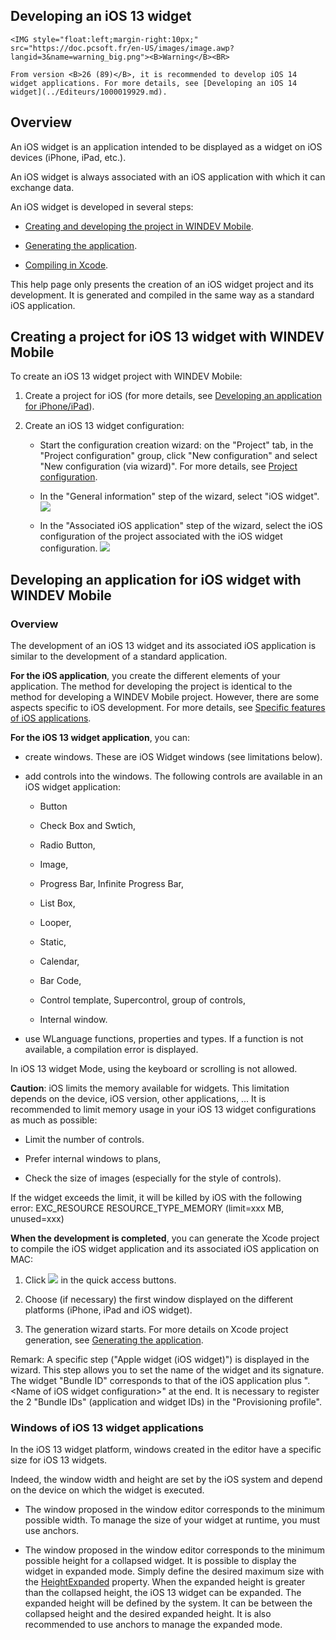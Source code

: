 


## Developing an iOS 13 widget
			

<DIV class="specObsolete">
	<IMG style="float:left;margin-right:10px;" src="https://doc.pcsoft.fr/en-US/images/image.awp?langid=3&name=warning_big.png"><B>Warning</B><BR>
	From version <B>26 (89)</B>, it is recommended to develop iOS 14 widget applications. For more details, see [Developing an iOS 14 widget](../Editeurs/1000019929.md).
</DIV><a name="NOTE1"></a>
<a name="NOTE1_1"></a>


## Overview
<a name="overview_ELTTEXTE000173"></a>
An iOS widget is an application intended to be displayed as a widget on iOS devices (iPhone, iPad, etc.).

An iOS widget is always associated with an iOS application with which it can exchange data.

An iOS widget is developed in several steps: 

- [Creating and developing the project in WINDEV Mobile](#NOTE2_1). 

- [Generating the application](../Editeurs/1000019908.md).

- [Compiling in Xcode](../Editeurs/1000019878.md). 




This help page only presents the creation of an iOS widget project and its development. It is generated and compiled in the same way as a standard iOS application.

<a name="NOTE2"></a>
<a name="NOTE2_1"></a>


## Creating a project for iOS 13 widget with WINDEV Mobile
<a name="creating_project_for_ios_13_widget_with_windev_mobile_ELTTEXTE000197"></a>
To create an iOS 13 widget project with WINDEV Mobile: 

1. Create a project for iOS (for more details, see [Developing an application for iPhone/iPad](../Editeurs/1000019818.md)).

2. Create an iOS 13 widget configuration:

	- Start the configuration creation wizard: on the "Project" tab, in the "Project configuration" group, click "New configuration" and select "New configuration (via wizard)". 
			For more details, see [Project configuration](../Editeurs/9000030.md).

	- In the "General information" step of the wizard, select "iOS widget".
![](https://doc.pcsoft.fr/en-US/images/image.awp?langid=3&name=Cr%E9erAppliWidgetIOS13%20-%20HC%20N%B0001.gif&type=thumb)


	- In the "Associated iOS application" step of the wizard, select the iOS configuration of the project associated with the iOS widget configuration.
![](https://doc.pcsoft.fr/en-US/images/image.awp?langid=3&name=Cr%E9erAppliWidgetIOS13%20-%20HC%20N%B0002.gif&type=thumb)




<a name="NOTE3"></a>
<a name="NOTE3_1"></a>


## Developing an application for iOS widget with WINDEV Mobile
<a name="developing_application_for_ios_widget_with_windev_mobile_ELTTEXTE000221"></a>


### Overview
<a name="overview_ELTPARAGRAPHE000064"></a>

The development of an iOS 13 widget and its associated iOS application is similar to the development of a standard application.

**For the iOS application**, you create the different elements of your application. The method for developing the project is identical to the method for developing a WINDEV Mobile project. However, there are some aspects specific to iOS development. For more details, see [Specific features of iOS applications](../Editeurs/1000019865.md).

**For the iOS 13 widget application**, you can:

- create windows. These are iOS Widget windows (see limitations below).

- add controls into the windows. The following controls are available in an iOS widget application: 

	- Button

	- Check Box and Swtich,

	- Radio Button,

	- Image, 

	- Progress Bar, Infinite Progress Bar,

	- List Box, 

	- Looper, 

	- Static,  

	- Calendar, 

	- Bar Code, 

	- Control template, Supercontrol, group of controls,

	- Internal window.




- use WLanguage functions, properties and types. If a function is not available, a compilation error is displayed.




In iOS 13 widget Mode, using the keyboard or scrolling is not allowed. 

**Caution**: iOS limits the memory available for widgets. This limitation depends on the device, iOS version, other applications, ... It is recommended to limit memory usage in your iOS 13 widget configurations as much as possible:

- Limit the number of controls. 

- Prefer internal windows to plans,

- Check the size of images (especially for the style of controls). 


If the widget exceeds the limit, it will be killed by iOS with the following error: EXC_RESOURCE RESOURCE_TYPE_MEMORY (limit=xxx MB, unused=xxx)

**When the development is completed**, you can generate the Xcode project to compile the iOS widget application and its associated iOS application on MAC: 

1. Click ![](https://doc.pcsoft.fr/en-US/images/image.awp?langid=3&name=ico_generation_IOS.gif)
 in the quick access buttons. 

2. Choose (if necessary) the first window displayed on the different platforms (iPhone, iPad and iOS widget).

3. The generation wizard starts. For more details on Xcode project generation, see [Generating the application](../Editeurs/1000019908.md).


Remark: A specific step ("Apple widget (iOS widget)") is displayed in the wizard. This step allows you to set the name of the widget and its signature. The widget "Bundle ID" corresponds to that of the iOS application plus ".&lt;Name of iOS widget configuration&gt;" at the end. It is necessary to register the 2 "Bundle IDs" (application and widget IDs) in the "Provisioning profile". 


### Windows of iOS 13 widget applications
<a name="windows_ios_13_widget_applications_ELTPARAGRAPHE000116"></a>

In the iOS 13 widget platform, windows created in the editor have a specific size for iOS 13 widgets. 

Indeed, the window width and height are set by the iOS system and depend on the device on which the widget is executed. 

- The window proposed in the window editor corresponds to the minimum possible width. To manage the size of your widget at runtime, you must use anchors. 

- The window proposed in the window editor corresponds to the minimum possible height for a collapsed widget. It is possible to display the widget in expanded mode. Simply define the desired maximum size with the [HeightExpanded](../Proprietes/1000024950.md) property. When the expanded height is greater than the collapsed height, the iOS 13 widget can be expanded. The expanded height will be defined by the system. It can be between the collapsed height and the desired expanded height. It is also recommended to use anchors to manage the expanded mode. 





